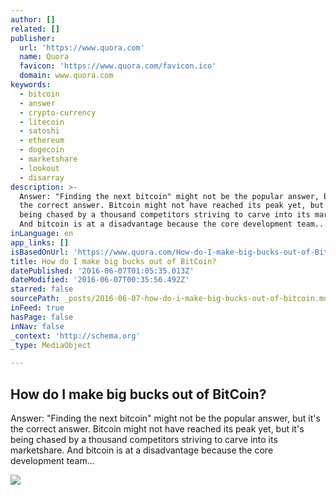 ```yaml
---
author: []
related: []
publisher:
  url: 'https://www.quora.com'
  name: Quora
  favicon: 'https://www.quora.com/favicon.ico'
  domain: www.quora.com
keywords:
  - bitcoin
  - answer
  - crypto-currency
  - litecoin
  - satoshi
  - ethereum
  - dogecoin
  - marketshare
  - lookout
  - disarray
description: >-
  Answer: "Finding the next bitcoin" might not be the popular answer, but it's
  the correct answer. Bitcoin might not have reached its peak yet, but it's
  being chased by a thousand competitors striving to carve into its marketshare.
  And bitcoin is at a disadvantage because the core development team...
inLanguage: en
app_links: []
isBasedOnUrl: 'https://www.quora.com/How-do-I-make-big-bucks-out-of-BitCoin'
title: How do I make big bucks out of BitCoin?
datePublished: '2016-06-07T01:05:35.013Z'
dateModified: '2016-06-07T00:35:56.492Z'
starred: false
sourcePath: _posts/2016-06-07-how-do-i-make-big-bucks-out-of-bitcoin.md
inFeed: true
hasPage: false
inNav: false
_context: 'http://schema.org'
_type: MediaObject

---
```

<article style=""><h1>How do I make big bucks out of BitCoin?</h1><p>Answer: "Finding the next bitcoin" might not be the popular answer, but it's the correct answer. Bitcoin might not have reached its peak yet, but it's being chased by a thousand competitors striving to carve into its marketshare. And bitcoin is at a disadvantage because the core development team...</p><img src="https://qsf.is.quoracdn.net/-images.new_grid.fb_share_default.pnge6dde9cfa6e03c43.png" /></article>